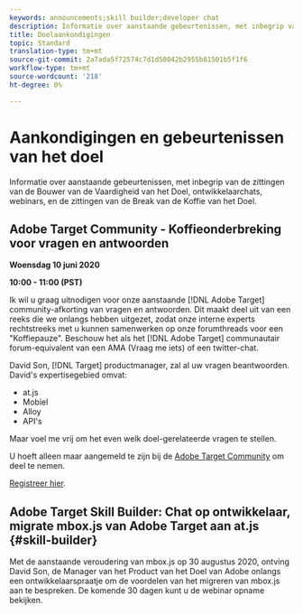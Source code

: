 ```yaml
---
keywords: announcements;skill builder;developer chat
description: Informatie over aanstaande gebeurtenissen, met inbegrip van de zittingen van de Bouwer van de Vaardigheid van het Doel, ontwikkelaarchats, webinars, en de zittingen van de Break van de Koffie van het Doel.
title: Doelaankondigingen
topic: Standard
translation-type: tm+mt
source-git-commit: 2a7ada5f72574c7d1d50042b2955b81501b5f1f6
workflow-type: tm+mt
source-wordcount: '218'
ht-degree: 0%

---
```



# Aankondigingen en gebeurtenissen van het doel

Informatie over aanstaande gebeurtenissen, met inbegrip van de zittingen van de Bouwer van de Vaardigheid van het Doel, ontwikkelaarchats, webinars, en de zittingen van de Break van de Koffie van het Doel.

## Adobe Target Community - Koffieonderbreking voor vragen en antwoorden

**Woensdag 10 juni 2020**

**10:00 - 11:00 (PST)**

Ik wil u graag uitnodigen voor onze aanstaande [!DNL Adobe Target] community-afkorting van vragen en antwoorden. Dit maakt deel uit van een reeks die we onlangs hebben uitgezet, zodat onze interne experts rechtstreeks met u kunnen samenwerken op onze forumthreads voor een &quot;Koffiepauze&quot;. Beschouw het als het [!DNL Adobe Target] communautair forum-equivalent van een AMA (Vraag me iets) of een twitter-chat.

David Son, [!DNL Target] productmanager, zal al uw vragen beantwoorden. David&#39;s expertisegebied omvat:

* at.js
* Mobiel
* Alloy
* API&#39;s

Maar voel me vrij om het even welk doel-gerelateerde vragen te stellen.

U hoeft alleen maar aangemeld te zijn bij de [Adobe Target Community](https://experienceleaguecommunities.adobe.com/t5/adobe-target/ct-p/adobe-target-community) om deel te nemen.

[Registreer hier](https://adobe-target-community-coffee-break.experienceleague.adobeevents.com/).

## Adobe Target Skill Builder: Chat op ontwikkelaar, migrate mbox.js van Adobe Target aan at.js {#skill-builder}

Met de aanstaande veroudering van mbox.js op 30 augustus 2020, ontving David Son, de Manager van het Product van het Doel van Adobe onlangs een ontwikkelaarspraatje om de voordelen van het migreren van mbox.js aan te bespreken. De komende 30 dagen kunt u de webinar opname [](https://seminars.adobeconnect.com/ptdo6mfo6qn6/?proto=true)bekijken.